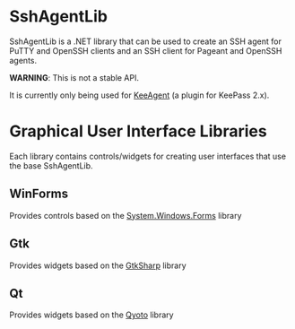 SshAgentLib
===========

SshAgentLib is a .NET library that can be used to create an SSH agent for 
PuTTY and OpenSSH clients and an SSH client for Pageant and OpenSSH agents.

__WARNING__: This is not a stable API.

It is currently only being used for [KeeAgent][1] (a plugin for KeePass 2.x).

Graphical User Interface Libraries
==================================

Each library contains controls/widgets for creating user interfaces that 
use the base SshAgentLib.

WinForms
--------
Provides controls based on the [System.Windows.Forms][2] library

Gtk
---
Provides widgets based on the [GtkSharp][3] library

Qt
--
Provides widgets based on the [Qyoto][4] library


[1]: http://lechnology.com/KeeAgent
[2]: http://msdn.microsoft.com/en-us/library/system.windows.forms.aspx
[3]: http://www.mono-project.com/GtkSharp
[4]: http://techbase.kde.org/Development/Languages/Qyoto